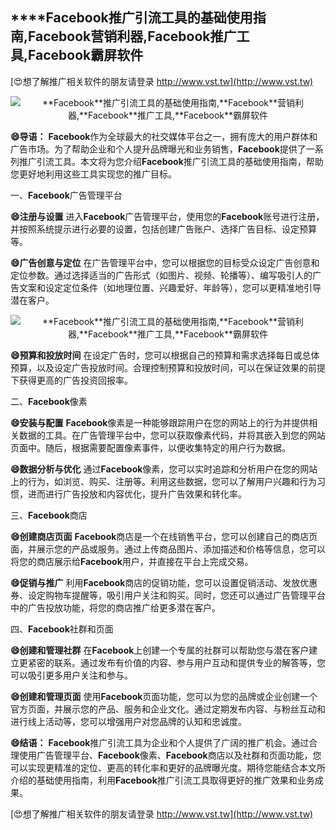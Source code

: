 ## ****Facebook**推广引流工具的基础使用指南,**Facebook**营销利器,**Facebook**推广工具,**Facebook**霸屏软件**

[😍想了解推广相关软件的朋友请登录 http://www.vst.tw](http://www.vst.tw)

 <center><img src="https://vst.tw/MP4/tuiguang/png/6.png" alt="**Facebook**推广引流工具的基础使用指南,**Facebook**营销利器,**Facebook**推广工具,**Facebook**霸屏软件"></center>

**😄导语：**
**Facebook**作为全球最大的社交媒体平台之一，拥有庞大的用户群体和广告市场。为了帮助企业和个人提升品牌曝光和业务销售，**Facebook**提供了一系列推广引流工具。本文将为您介绍**Facebook**推广引流工具的基础使用指南，帮助您更好地利用这些工具实现您的推广目标。

一、**Facebook**广告管理平台

**😄注册与设置**
进入**Facebook**广告管理平台，使用您的**Facebook**账号进行注册，并按照系统提示进行必要的设置，包括创建广告账户、选择广告目标、设定预算等。

**😄广告创意与定位**
在广告管理平台中，您可以根据您的目标受众设定广告创意和定位参数。通过选择适当的广告形式（如图片、视频、轮播等）、编写吸引人的广告文案和设定定位条件（如地理位置、兴趣爱好、年龄等），您可以更精准地引导潜在客户。

 <center><img src="https://vst.tw/MP4/tuiguang/png/2.png" alt="**Facebook**推广引流工具的基础使用指南,**Facebook**营销利器,**Facebook**推广工具,**Facebook**霸屏软件"></center>

**😄预算和投放时间**
在设定广告时，您可以根据自己的预算和需求选择每日或总体预算，以及设定广告投放时间。合理控制预算和投放时间，可以在保证效果的前提下获得更高的广告投资回报率。

二、**Facebook**像素

**😄安装与配置**
**Facebook**像素是一种能够跟踪用户在您的网站上的行为并提供相关数据的工具。在广告管理平台中，您可以获取像素代码，并将其嵌入到您的网站页面中。随后，根据需要配置像素事件，以便收集特定的用户行为数据。

**😄数据分析与优化**
通过**Facebook**像素，您可以实时追踪和分析用户在您的网站上的行为，如浏览、购买、注册等。利用这些数据，您可以了解用户兴趣和行为习惯，进而进行广告投放和内容优化，提升广告效果和转化率。

三、**Facebook**商店

**😄创建商店页面**
**Facebook**商店是一个在线销售平台，您可以创建自己的商店页面，并展示您的产品或服务。通过上传商品图片、添加描述和价格等信息，您可以将您的商店展示给**Facebook**用户，并直接在平台上完成交易。

**😄促销与推广**
利用**Facebook**商店的促销功能，您可以设置促销活动、发放优惠券、设定购物车提醒等，吸引用户关注和购买。同时，您还可以通过广告管理平台中的广告投放功能，将您的商店推广给更多潜在客户。

四、**Facebook**社群和页面

**😄创建和管理社群**
在**Facebook**上创建一个专属的社群可以帮助您与潜在客户建立更紧密的联系。通过发布有价值的内容、参与用户互动和提供专业的解答等，您可以吸引更多用户关注和参与。

**😄创建和管理页面**
使用**Facebook**页面功能，您可以为您的品牌或企业创建一个官方页面，并展示您的产品、服务和企业文化。通过定期发布内容、与粉丝互动和进行线上活动等，您可以增强用户对您品牌的认知和忠诚度。

**😄结语：**
**Facebook**推广引流工具为企业和个人提供了广阔的推广机会。通过合理使用广告管理平台、**Facebook**像素、**Facebook**商店以及社群和页面功能，您可以实现更精准的定位、更高的转化率和更好的品牌曝光度。期待您能结合本文所介绍的基础使用指南，利用**Facebook**推广引流工具取得更好的推广效果和业务成果。

[😍想了解推广相关软件的朋友请登录 http://www.vst.tw](http://www.vst.tw)



